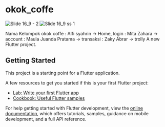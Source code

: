 # okok_coffe
![Slide 16_9 - 2](https://github.com/alfisyahrinn/okok-coffe/assets/103109849/e7fca9f5-bcd0-42d9-90bf-e2f98753889d)
![Slide 16_9 ss 1](https://github.com/alfisyahrinn/okok-coffe/assets/103109849/b16bf418-e4ef-49ec-a7c1-537e529b9926)












Nama Kelompok okok coffe
: Alfi syahrin -> Home, login
: Mita Zahara -> account
: Maula Juanda Pratama -> transaksi
: Zaky Abrar -> trolly
A new Flutter project.

## Getting Started

This project is a starting point for a Flutter application.

A few resources to get you started if this is your first Flutter project:

- [Lab: Write your first Flutter app](https://docs.flutter.dev/get-started/codelab)
- [Cookbook: Useful Flutter samples](https://docs.flutter.dev/cookbook)

For help getting started with Flutter development, view the
[online documentation](https://docs.flutter.dev/), which offers tutorials,
samples, guidance on mobile development, and a full API reference.
